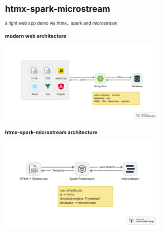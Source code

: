 # htmx-spark-microstream
a light web app demo via htmx、spark and microstream 

### modern web architecture
![modern web architecture](https://github.com/fishandsheep/htmx-spark-microstream/blob/main/image/old.png)

### htmx-spark-microstream architecture
![modern web architecture](https://github.com/fishandsheep/htmx-spark-microstream/blob/main/image/new.png)


